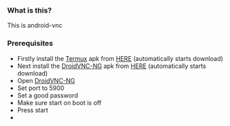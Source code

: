 ### **What is this?**
This is android-vnc
### **Prerequisites**
- Firstly install the [Termux](https://termux.com) apk from [HERE](https://f-droid.org/repo/com.termux_118.apk) (automatically starts download)
- Next install the [DroidVNC-NG](https://github.com/bk138/droidVNC-NG) apk from [HERE](https://f-droid.org/repo/net.christianbeier.droidvnc_ng_18.apk) (automatically starts download)
- Open [DroidVNC-NG](https://github.com/bk138/droidVNC-NG)
- Set port to 5900
- Set a good password
- Make sure start on boot is off
- Press start
- [](/foobar.png)
